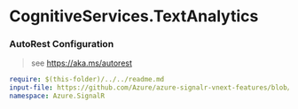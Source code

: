 # CognitiveServices.TextAnalytics
### AutoRest Configuration
> see https://aka.ms/autorest

``` yaml
require: $(this-folder)/../../readme.md
input-file: https://github.com/Azure/azure-signalr-vnext-features/blob/6d650776f03da4bad421eceef9dcd1ebd54182a0/serverless-websocket/specs/ws.swagger.json
namespace: Azure.SignalR
```